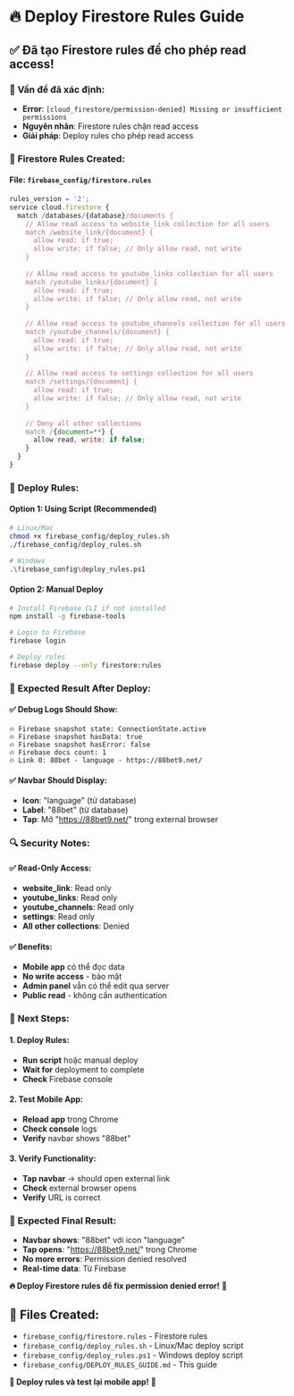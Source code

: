 # 🔥 Deploy Firestore Rules Guide

## ✅ **Đã tạo Firestore rules để cho phép read access!**

### 🎯 **Vấn đề đã xác định:**
- **Error**: `[cloud_firestore/permission-denied] Missing or insufficient permissions`
- **Nguyên nhân**: Firestore rules chặn read access
- **Giải pháp**: Deploy rules cho phép read access

### 🔧 **Firestore Rules Created:**

#### **File**: `firebase_config/firestore.rules`
```javascript
rules_version = '2';
service cloud.firestore {
  match /databases/{database}/documents {
    // Allow read access to website_link collection for all users
    match /website_link/{document} {
      allow read: if true;
      allow write: if false; // Only allow read, not write
    }
    
    // Allow read access to youtube_links collection for all users
    match /youtube_links/{document} {
      allow read: if true;
      allow write: if false; // Only allow read, not write
    }
    
    // Allow read access to youtube_channels collection for all users
    match /youtube_channels/{document} {
      allow read: if true;
      allow write: if false; // Only allow read, not write
    }
    
    // Allow read access to settings collection for all users
    match /settings/{document} {
      allow read: if true;
      allow write: if false; // Only allow read, not write
    }
    
    // Deny all other collections
    match /{document=**} {
      allow read, write: if false;
    }
  }
}
```

### 🚀 **Deploy Rules:**

#### **Option 1: Using Script (Recommended)**
```bash
# Linux/Mac
chmod +x firebase_config/deploy_rules.sh
./firebase_config/deploy_rules.sh

# Windows
.\firebase_config\deploy_rules.ps1
```

#### **Option 2: Manual Deploy**
```bash
# Install Firebase CLI if not installed
npm install -g firebase-tools

# Login to Firebase
firebase login

# Deploy rules
firebase deploy --only firestore:rules
```

### 📱 **Expected Result After Deploy:**

#### **✅ Debug Logs Should Show:**
```
🔥 Firebase snapshot state: ConnectionState.active
🔥 Firebase snapshot hasData: true
🔥 Firebase snapshot hasError: false
🔥 Firebase docs count: 1
🔥 Link 0: 88bet - language - https://88bet9.net/
```

#### **✅ Navbar Should Display:**
- **Icon**: "language" (từ database)
- **Label**: "88bet" (từ database)
- **Tap**: Mở "https://88bet9.net/" trong external browser

### 🔍 **Security Notes:**

#### **✅ Read-Only Access:**
- **website_link**: Read only
- **youtube_links**: Read only
- **youtube_channels**: Read only
- **settings**: Read only
- **All other collections**: Denied

#### **✅ Benefits:**
- **Mobile app** có thể đọc data
- **No write access** - bảo mật
- **Admin panel** vẫn có thể edit qua server
- **Public read** - không cần authentication

### 🎯 **Next Steps:**

#### **1. Deploy Rules:**
- **Run script** hoặc manual deploy
- **Wait for** deployment to complete
- **Check** Firebase console

#### **2. Test Mobile App:**
- **Reload app** trong Chrome
- **Check console** logs
- **Verify** navbar shows "88bet"

#### **3. Verify Functionality:**
- **Tap navbar** → should open external link
- **Check** external browser opens
- **Verify** URL is correct

### 🎉 **Expected Final Result:**
- **Navbar shows**: "88bet" với icon "language"
- **Tap opens**: "https://88bet9.net/" trong Chrome
- **No more errors**: Permission denied resolved
- **Real-time data**: Từ Firebase

**🔥 Deploy Firestore rules để fix permission denied error!** 🚀

## 📁 **Files Created:**
- `firebase_config/firestore.rules` - Firestore rules
- `firebase_config/deploy_rules.sh` - Linux/Mac deploy script
- `firebase_config/deploy_rules.ps1` - Windows deploy script
- `firebase_config/DEPLOY_RULES_GUIDE.md` - This guide

**🎯 Deploy rules và test lại mobile app!** 📱

